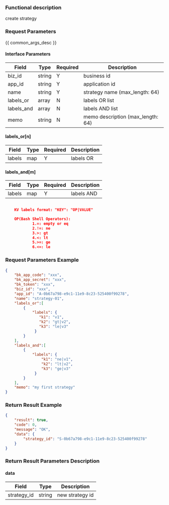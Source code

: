 ### Functional description

create strategy

### Request Parameters

{{ common_args_desc }}

#### Interface Parameters

| Field          | Type      | Required | Description |
|----------------|-----------|----------|-------------|
| biz_id         |  string   | Y        | business id |
| app_id         |  string   | Y        | application id |
| name           |  string   | Y        | strategy name (max_length: 64) |
| labels_or      |  array    | N        | labels OR list  |
| labels_and     |  array    | N        | labels AND list  |
| memo           |  string   | N        | memo description (max_length: 64) |

#### labels_or[n]

| Field  | Type    | Required | Description |
|--------|---------|----------|-------------|
| labels |  map    | Y        | labels OR   |

#### labels_and[m]

| Field  | Type    | Required | Description |
|--------|---------|----------|-------------|
| labels |  map    | Y        | labels AND  |

```json

	KV labels format: "KEY": "OP|VALUE"

	OP(Bash Shell Operators):
			1.=: empty or eq
			2.!=: ne
			3.>: gt
			4.<: lt
			5.>=: ge
			6.<=: le
```

### Request Parameters Example

```json
{
    "bk_app_code": "xxx",
    "bk_app_secret": "xxx",
    "bk_token": "xxx",
    "biz_id": "xxx",
    "app_id": "A-0b67a798-e9c1-11e9-8c23-525400f99278",
    "name": "strategy-01",
    "labels_or":[
        {
            "labels": {
               "k1": "v1",
               "k2": "gt|v2",
               "k3": "le|v3"
             }
        }
    ],
    "labels_and":[
        {
            "labels": {
                "k1": "ne|v1",
                "k2": "lt|v2",
                "k3": "ge|v3"
             }
        }
    ],
    "memo": "my first strategy"
}
```

### Return Result Example

```json
{
    "result": true,
    "code": 0,
    "message": "OK",
    "data": {
        "strategy_id": "S-0b67a798-e9c1-11e9-8c23-525400f99278"
    }
}
```

### Return Result Parameters Description

#### data

| Field        | Type   | Description |
|--------------|--------|-------------|
| strategy_id  | string | new strategy id |
